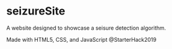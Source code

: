 # seizureSite
A website designed to showcase a seisure detection algorithm.

Made with HTML5, CSS, and JavaScript @StarterHack2019
